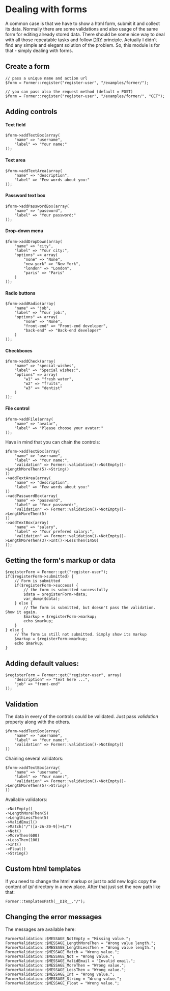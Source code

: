 # Dealing with forms

A common case is that we have to show a html form, submit it and collect its data. Normally there are some validations and also usage of the same form for editing already stored data. There should be some nice way to deal with all those repeatable tasks and follow [DRY](http://en.wikipedia.org/wiki/Don't_repeat_yourself) principle. Actually I didn't find any simple and elegant solution of the problem. So, this module is for that - simply dealing with forms.

## Create a form

    // pass a unique name and action url
    $form = Former::register("register-user", "/examples/former/");

    // you can pass also the request method (default = POST)
    $form = Former::register("register-user", "/examples/former/", "GET");

## Adding controls    

#### Text field

    $form->addTextBox(array(
        "name" => "username", 
        "label" => "Your name:"
    ));

#### Text area

    $form->addTextArea(array(
        "name" => "description", 
        "label" => "Few words about you:"
    ));

#### Password text box

    $form->addPasswordBox(array(
        "name" => "password", 
        "label" => "Your password:"
    ));

#### Drop-down menu

    $form->addDropDown(array(
        "name" => "city",
        "label" => "Your city:",
        "options" => array(
            "none" => "None",
            "new-york" => "New York",
            "london" => "London",
            "paris" => "Paris"
        )
    ));

#### Radio buttons

    $form->addRadio(array(
        "name" => "job",
        "label" => "Your job:",
        "options" => array(
            "none" => "None",
            "front-end" => "Front-end developer",
            "back-end" => "Back-end developer"
        )
    ));

#### Checkboxes

    $form->addCheck(array(
        "name" => "special-wishes",
        "label" => "Special wishes:",
        "options" => array(
            "w1" => "fresh water",
            "w2" => "fruits",
            "w3" => "dentist"
        )
    ));

#### File control

    $form->addFile(array(
        "name" => "avatar",
        "label" => "Please choose your avatar:"
    ));

Have in mind that you can chain the controls:

    $form->addTextBox(array(
        "name" => "username", 
        "label" => "Your name:", 
        "validation" => Former::validation()->NotEmpty()->LengthMoreThen(5)->String()
    ))
    ->addTextArea(array(
        "name" => "description", 
        "label" => "Few words about you:"
    ))
    ->addPasswordBox(array(
        "name" => "password", 
        "label" => "Your password:", 
        "validation" => Former::validation()->NotEmpty()->LengthMoreThen(5)
    ))
    ->addTextBox(array(
        "name" => "salary", 
        "label" => "Your prefered salary:", 
        "validation" => Former::validation()->NotEmpty()->LengthMoreThen(3)->Int()->LessThen(1450)
    ));

## Getting the form's markup or data

    $registerForm = Former::get("register-user");
    if($registerForm->submitted) {
        // Form is submitted
        if($registerForm->success) {
            // the form is submitted successfully
            $data = $registerForm->data;
            var_dump($data);
        } else {
            // The form is submitted, but doesn't pass the validation. Show it again.
            $markup = $registerForm->markup;
            echo $markup;
        }
    } else {
        // The form is still not submitted. Simply show its markup
        $markup = $registerForm->markup;
        echo $markup;
    }

## Adding default values:

    $registerForm = Former::get("register-user", array(
        "description" => "text here ...", 
        "job" => "front-end"
    ));

## Validation
The data in every of the controls could be validated. Just pass *validation* property along with the others.

    $form->addTextBox(array(
        "name" => "username", 
        "label" => "Your name:", 
        "validation" => Former::validation()->NotEmpty()
    ))

Chaining several validators:

    $form->addTextBox(array(
        "name" => "username", 
        "label" => "Your name:", 
        "validation" => Former::validation()->NotEmpty()->LengthMoreThen(5)->String()
    ))

Available validators:

    ->NotEmpty()
    ->LengthMoreThen(5)
    ->LengthLessThen(5)
    ->ValidEmail()
    ->Match("/^([a-zA-Z0-9])+$/")
    ->Not()
    ->MoreThen(600)
    ->LessThen(100)
    ->Int()
    ->Float()
    ->String()

## Custom html templates
If you need to change the html markup or just to add new logic copy the content of *tpl* directory in a new place. After that just set the new path like that:

    Former::templatesPath(__DIR__."/");

## Changing the error messages
The messages are available here:

    FormerValidation::$MESSAGE_NotEmpty = "Missing value.";
    FormerValidation::$MESSAGE_LengthMoreThen = "Wrong value length.";
    FormerValidation::$MESSAGE_LengthLessThen = "Wrong value length.";
    FormerValidation::$MESSAGE_Match = "Wrong value.";
    FormerValidation::$MESSAGE_Not = "Wrong value.";
    FormerValidation::$MESSAGE_ValidEmail = "Invalid email.";
    FormerValidation::$MESSAGE_MoreThen = "Wrong value.";
    FormerValidation::$MESSAGE_LessThen = "Wrong value.";
    FormerValidation::$MESSAGE_Int = "Wrong value.";
    FormerValidation::$MESSAGE_String = "Wrong value.";
    FormerValidation::$MESSAGE_Float = "Wrong value.";